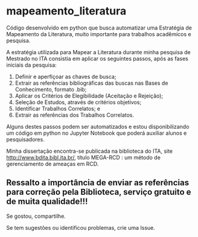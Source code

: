 # mapeamento_literatura
Código desenvolvido em python que busca automatizar uma Estratégia de Mapeamento da Literatura, muito importante para trabalhos acadêmicos e pesquisa.

A estratégia utilizada para Mapear a Literatura durante minha pesquisa de Mestrado no ITA consistia em aplicar os seguintes passos, após as fases iniciais da pesquisa:

1. Definir e aperfiçoar as chaves de busca;
1. Extrair as referências bibliográficas das buscas nas Bases de Conhecimento, formato .bib;
1. Aplicar os Critérios de Elegibilidade (Aceitação e Rejeição);
1. Seleção de Estudos, através de critérios objetivos;
1. Identificar Trabalhos Correlatos; e
1. Extrair as referências dos Trabalhos Correlatos.

Alguns destes passos podem ser automatizados e estou disponibilizando um código em python no Jupyter Notebook que poderá auxiliar alunos e pesquisadores.

Minha dissertação encontra-se publicada na biblioteca do ITA, site http://www.bdita.bibl.ita.br/, título MEGA-RCD : um método de gerenciamento de ameaças em RCD.

## Ressalto a importância de enviar as referências para correção pela Biblioteca, serviço gratuito e de muita qualidade!!! 

Se gostou, compartilhe.

Se tem sugestões ou identificou problemas, crie uma Issue.
